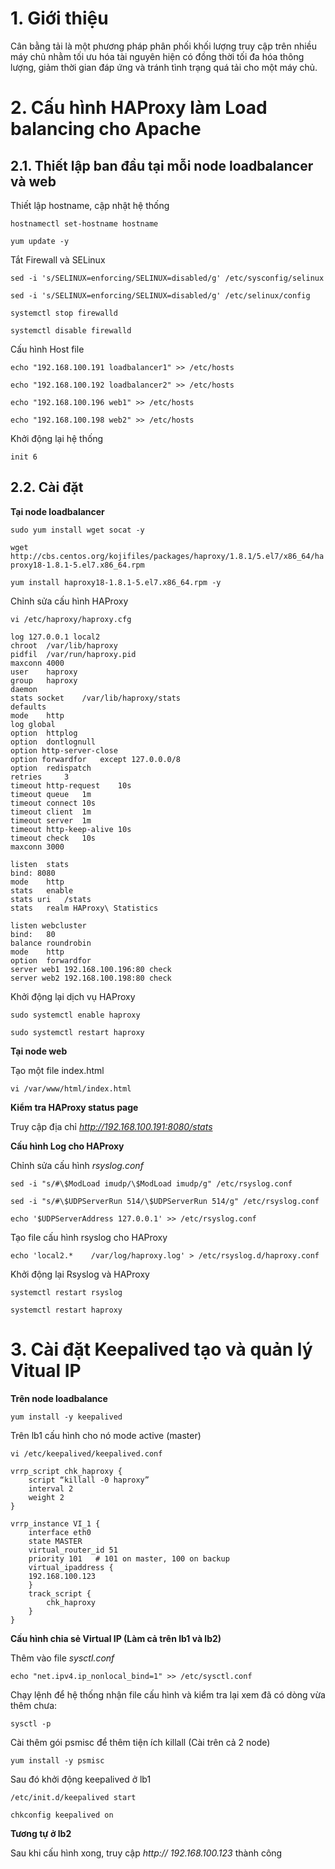 # 1. Giới thiệu

Cân bằng tải là một phương pháp phân phối khối lượng truy cập trên nhiều máy chủ nhằm tối ưu hóa tài nguyên hiện có đồng thời tối đa hóa thông lượng, giảm thời gian đáp ứng và tránh tình trạng quá tải cho một máy chủ.

# 2. Cấu hình HAProxy làm Load balancing cho Apache

## 2.1. Thiết lập ban đầu tại mỗi node loadbalancer và web

Thiết lập hostname, cập nhật hệ thống

`hostnamectl set-hostname hostname`

`yum update -y`

Tắt Firewall và SELinux

`sed -i 's/SELINUX=enforcing/SELINUX=disabled/g' /etc/sysconfig/selinux`

`sed -i 's/SELINUX=enforcing/SELINUX=disabled/g' /etc/selinux/config`

`systemctl stop firewalld`

`systemctl disable firewalld`

Cấu hình Host file

`echo "192.168.100.191 loadbalancer1" >> /etc/hosts`

`echo "192.168.100.192 loadbalancer2" >> /etc/hosts`

`echo "192.168.100.196 web1" >> /etc/hosts`

`echo "192.168.100.198 web2" >> /etc/hosts`

Khởi động lại hệ thống

`init 6`

## 2.2. Cài đặt

**Tại node loadbalancer**

`sudo yum install wget socat -y`

`wget http://cbs.centos.org/kojifiles/packages/haproxy/1.8.1/5.el7/x86_64/haproxy18-1.8.1-5.el7.x86_64.rpm`

`yum install haproxy18-1.8.1-5.el7.x86_64.rpm -y`

Chỉnh sửa cấu hình HAProxy

`vi /etc/haproxy/haproxy.cfg`

```
log 127.0.0.1 local2
chroot	/var/lib/haproxy
pidfil	/var/run/haproxy.pid
maxconn	4000
user	haproxy
group	haproxy
daemon
stats socket	/var/lib/haproxy/stats
defaults
mode	http
log	global
option	httplog
option	dontlognull
option http-server-close
option forwardfor	except 127.0.0.0/8
option	redispatch
retries		3
timeout http-request	10s
timeout queue	1m
timeout connect	10s
timeout client	1m
timeout server	1m
timeout http-keep-alive	10s
timeout check	10s
maxconn	3000

listen	stats
bind: 8080
mode	http
stats	enable
stats uri	/stats
stats	realm HAProxy\ Statistics

listen webcluster
bind:	80
balance	roundrobin
mode	http
option	forwardfor
server web1 192.168.100.196:80 check
server web2 192.168.100.198:80 check
```

Khởi động lại dịch vụ HAProxy

`sudo systemctl enable haproxy`

`sudo systemctl restart haproxy`

**Tại node web**

Tạo một file index.html

`vi /var/www/html/index.html`

**Kiểm tra HAProxy status page**

Truy cập địa chỉ *http://192.168.100.191:8080/stats*

**Cấu hình Log cho HAProxy**

Chỉnh sửa cấu hình *rsyslog.conf*

`sed -i "s/#\$ModLoad imudp/\$ModLoad imudp/g" /etc/rsyslog.conf`

`sed -i "s/#\$UDPServerRun 514/\$UDPServerRun 514/g" /etc/rsyslog.conf`

`echo '$UDPServerAddress 127.0.0.1' >> /etc/rsyslog.conf`

Tạo file cấu hình rsyslog cho HAProxy

`echo 'local2.*    /var/log/haproxy.log' > /etc/rsyslog.d/haproxy.conf`

Khởi động lại Rsyslog và HAProxy

`systemctl restart rsyslog`

`systemctl restart haproxy`

# 3. Cài đặt Keepalived tạo và quản lý Vitual IP

**Trên node loadbalance**

`yum install -y keepalived`

Trên lb1 cấu hình cho nó mode active (master)

`vi /etc/keepalived/keepalived.conf`

```
vrrp_script chk_haproxy {
	script “killall -0 haproxy”
	interval 2
	weight 2 
}

vrrp_instance VI_1 {
	interface eth0
	state MASTER
	virtual_router_id 51
	priority 101   # 101 on master, 100 on backup
	virtual_ipaddress {
	192.168.100.123
	}
	track_script {
		chk_haproxy
	}
}
```

**Cấu hình chia sẻ Virtual IP (Làm cả trên lb1 và lb2)**

Thêm vào file *sysctl.conf*

`echo "net.ipv4.ip_nonlocal_bind=1" >> /etc/sysctl.conf`

Chạy lệnh để hệ thống nhận file cấu hình và kiểm tra lại xem đã có dòng vừa thêm chưa:

`sysctl -p`

Cài thêm gói psmisc để thêm tiện ích killall (Cài trên cả 2 node)

`yum install -y psmisc`

Sau đó khởi động keepalived ở lb1

`/etc/init.d/keepalived start`

`chkconfig keepalived on`

**Tương tự ở lb2**

Sau khi cấu hình xong, truy cập *http:// 192.168.100.123* thành công







